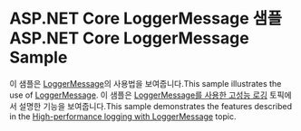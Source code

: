# <a name="aspnet-core-loggermessage-sample"></a><span data-ttu-id="47199-101">ASP.NET Core LoggerMessage 샘플</span><span class="sxs-lookup"><span data-stu-id="47199-101">ASP.NET Core LoggerMessage Sample</span></span>

<span data-ttu-id="47199-102">이 샘플은 [LoggerMessage](https://docs.microsoft.com/dotnet/api/microsoft.extensions.logging.loggermessage)의 사용법을 보여줍니다.</span><span class="sxs-lookup"><span data-stu-id="47199-102">This sample illustrates the use of [LoggerMessage](https://docs.microsoft.com/dotnet/api/microsoft.extensions.logging.loggermessage).</span></span> <span data-ttu-id="47199-103">이 샘플은 [LoggerMessage를 사용한 고성능 로깅](https://docs.microsoft.com/aspnet/core/fundamentals/logging/loggermessage) 토픽에서 설명한 기능을 보여줍니다.</span><span class="sxs-lookup"><span data-stu-id="47199-103">This sample demonstrates the features described in the [High-performance logging with LoggerMessage](https://docs.microsoft.com/aspnet/core/fundamentals/logging/loggermessage) topic.</span></span>

